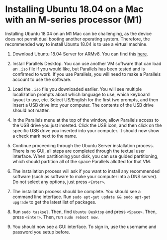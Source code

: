 # Installing Ubuntu 18.04 on a Mac with an M-series processor (M1)

Installing Ubuntu 18.04 on an M1 Mac can be challenging, as the device does not permit dual booting another operating system. Therefore, the recommended way to install Ubuntu 18.04 is to use a virtual machine.

1. Download Ubuntu 18.04 Server for ARMv8. You can find this [here](https://cdimage.ubuntu.com/releases/18.04/release/).

2. Install Parallels Desktop. You can use another VM software that can load an `.iso` file if you would like, but Parallels has been tested and is confirmed to work. If you use Parallels, you will need to make a Parallels account to use the software.

3. Load the `.iso` file you downloaded earlier. You will see multiple localization prompts about which language to use, which keyboard layout to use, etc. Select US/English for the first two prompts, and then insert a USB drive into your computer. The contents of the USB drive should not matter.

4. In the Parallels menu at the top of the window, allow Parallels access to the USB drive you just inserted. Click the USB icon, and then click on the specific USB drive you inserted into your computer. It should now show a check mark next to the name.

5. Continue proceeding through the Ubuntu Server installation process. There is no GUI, all steps are completed through the textual user interface. When partitioning your disk, you can use guided partitioning, which should partition all of the space Parallels allotted for that VM.

6. The installation process will ask if you want to install any recommended software (such as software to make your computer into a DNS server). Do not select any options, just press `<Enter>`.

7. The installation process should be complete. You should see a command line interface. Run `sudo apt-get update && sudo apt-get upgrade` to get the latest list of packages.

8. Run `sudo tasksel`. Then, find `Ubuntu Desktop` and press `<Space>`. Then, press `<Enter>`. Then, run `sudo reboot now`.

9. You should now see a GUI interface. To sign in, use the username and password you setup before.

